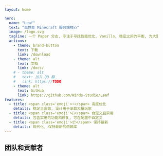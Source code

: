 ```yaml
---
layout: home

hero:
  name: "Leaf"
  text: "高性能 Minecraft 服务端核心"
  image: /logo.svg
  tagline: 一个 Paper 分支, 专注于寻找性能优化, Vanilla, 稳定之间的平衡, 为大型网络, 密集和高承载量场景设计
  actions:
    - theme: brand-button
      text: 下载
      link: /download
    - theme: alt
      text: 文档
      link: /docs/
    # - theme: alt
    #   text: 加入 QQ 群
    #   link: https://TODO
    - theme: alt
      text: GitHub
      link: https://github.com/Winds-Studio/Leaf
features:
  - title: <span class='emoji'>⚡</span> 高度优化
    details: 稳定且高效, 设计用于承载大量玩家
  - title: <span class='emoji'>🧬</span> 自定义且实用
    details: 包含实用的功能和修复, 可在配置中自定义
  - title: <span class='emoji'>📦</span> 保持最新
    details: 现代化, 保持最新的依赖库
---
```


<script setup>
import Contributors from '../../.vitepress/theme/components/download/Contributors.vue'
</script>

## 团队和贡献者

<Suspense>
    <Contributors lang="zh" />
</Suspense>

